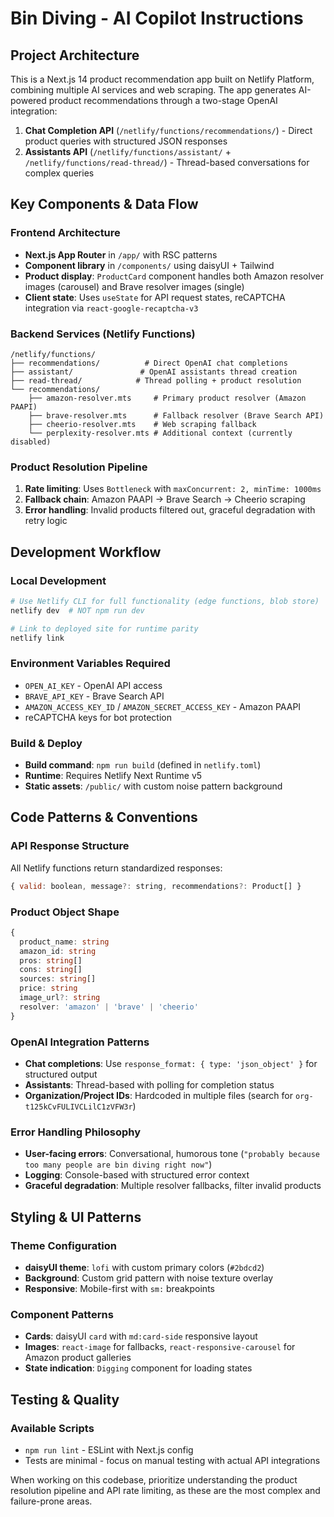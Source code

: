 # Bin Diving - AI Copilot Instructions

## Project Architecture

This is a Next.js 14 product recommendation app built on Netlify Platform, combining multiple AI services and web scraping. The app generates AI-powered product recommendations through a two-stage OpenAI integration:

1. **Chat Completion API** (`/netlify/functions/recommendations/`) - Direct product queries with structured JSON responses
2. **Assistants API** (`/netlify/functions/assistant/` + `/netlify/functions/read-thread/`) - Thread-based conversations for complex queries

## Key Components & Data Flow

### Frontend Architecture

- **Next.js App Router** in `/app/` with RSC patterns
- **Component library** in `/components/` using daisyUI + Tailwind
- **Product display**: `ProductCard` component handles both Amazon resolver images (carousel) and Brave resolver images (single)
- **Client state**: Uses `useState` for API request states, reCAPTCHA integration via `react-google-recaptcha-v3`

### Backend Services (Netlify Functions)

```
/netlify/functions/
├── recommendations/          # Direct OpenAI chat completions
├── assistant/               # OpenAI assistants thread creation
├── read-thread/            # Thread polling + product resolution
└── recommendations/
    ├── amazon-resolver.mts     # Primary product resolver (Amazon PAAPI)
    ├── brave-resolver.mts      # Fallback resolver (Brave Search API)
    ├── cheerio-resolver.mts    # Web scraping fallback
    └── perplexity-resolver.mts # Additional context (currently disabled)
```

### Product Resolution Pipeline

1. **Rate limiting**: Uses `Bottleneck` with `maxConcurrent: 2, minTime: 1000ms`
2. **Fallback chain**: Amazon PAAPI → Brave Search → Cheerio scraping
3. **Error handling**: Invalid products filtered out, graceful degradation with retry logic

## Development Workflow

### Local Development

```bash
# Use Netlify CLI for full functionality (edge functions, blob store)
netlify dev  # NOT npm run dev

# Link to deployed site for runtime parity
netlify link
```

### Environment Variables Required

- `OPEN_AI_KEY` - OpenAI API access
- `BRAVE_API_KEY` - Brave Search API
- `AMAZON_ACCESS_KEY_ID` / `AMAZON_SECRET_ACCESS_KEY` - Amazon PAAPI
- reCAPTCHA keys for bot protection

### Build & Deploy

- **Build command**: `npm run build` (defined in `netlify.toml`)
- **Runtime**: Requires Netlify Next Runtime v5
- **Static assets**: `/public/` with custom noise pattern background

## Code Patterns & Conventions

### API Response Structure

All Netlify functions return standardized responses:

```javascript
{ valid: boolean, message?: string, recommendations?: Product[] }
```

### Product Object Shape

```typescript
{
  product_name: string
  amazon_id: string
  pros: string[]
  cons: string[]
  sources: string[]
  price: string
  image_url?: string
  resolver: 'amazon' | 'brave' | 'cheerio'
}
```

### OpenAI Integration Patterns

- **Chat completions**: Use `response_format: { type: 'json_object' }` for structured output
- **Assistants**: Thread-based with polling for completion status
- **Organization/Project IDs**: Hardcoded in multiple files (search for `org-t125kCvFULIVCLilC1zVFW3r`)

### Error Handling Philosophy

- **User-facing errors**: Conversational, humorous tone (`"probably because too many people are bin diving right now"`)
- **Logging**: Console-based with structured error context
- **Graceful degradation**: Multiple resolver fallbacks, filter invalid products

## Styling & UI Patterns

### Theme Configuration

- **daisyUI theme**: `lofi` with custom primary colors (`#2bdcd2`)
- **Background**: Custom grid pattern with noise texture overlay
- **Responsive**: Mobile-first with `sm:` breakpoints

### Component Patterns

- **Cards**: daisyUI `card` with `md:card-side` responsive layout
- **Images**: `react-image` for fallbacks, `react-responsive-carousel` for Amazon product galleries
- **State indication**: `Digging` component for loading states

## Testing & Quality

### Available Scripts

- `npm run lint` - ESLint with Next.js config
- Tests are minimal - focus on manual testing with actual API integrations

When working on this codebase, prioritize understanding the product resolution pipeline and API rate limiting, as these are the most complex and failure-prone areas.
